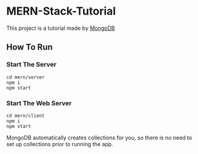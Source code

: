# MERN-Stack-Tutorial
This project is a tutorial made by [MongoDB](https://www.mongodb.com/languages/mern-stack-tutorial)


## How To Run

### Start The Server
```
cd mern/server
npm i
npm start
```

### Start The Web Server
```
cd mern/client
npm i
npm start
```

MongoDB automatically creates collections for you, so there is no need to set up collections prior to running the app.
